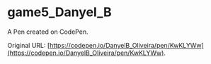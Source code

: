 # game5_Danyel_B

A Pen created on CodePen.

Original URL: [https://codepen.io/DanyelB_Oliveira/pen/KwKLYWw](https://codepen.io/DanyelB_Oliveira/pen/KwKLYWw).


